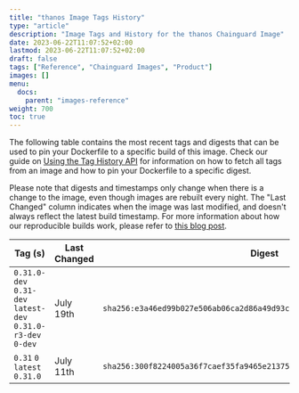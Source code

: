 ```yaml
---
title: "thanos Image Tags History"
type: "article"
description: "Image Tags and History for the thanos Chainguard Image"
date: 2023-06-22T11:07:52+02:00
lastmod: 2023-06-22T11:07:52+02:00
draft: false
tags: ["Reference", "Chainguard Images", "Product"]
images: []
menu:
  docs:
    parent: "images-reference"
weight: 700
toc: true
---
```


The following table contains the most recent tags and digests that can be used to pin your Dockerfile to a specific build of this image. Check our guide on [Using the Tag History API](/chainguard/chainguard-images/using-the-tag-history-api/) for information on how to fetch all tags from an image and how to pin your Dockerfile to a specific digest.

Please note that digests and timestamps only change when there is a change to the image, even though images are rebuilt every night. The "Last Changed" column indicates when the image was last modified, and doesn't always reflect the latest build timestamp. For more information about how our reproducible builds work, please refer to [this blog post](https://www.chainguard.dev/unchained/reproducing-chainguards-reproducible-image-builds).

| Tag (s)                                                       | Last Changed | Digest                                                                    |
|---------------------------------------------------------------|--------------|---------------------------------------------------------------------------|
|  `0.31.0-dev` `0.31-dev` `latest-dev` `0.31.0-r3-dev` `0-dev` | July 19th    | `sha256:e3a46ed99b027e506ab06ca2d86a49d93c5a4c41b8593c925383a3783ab5ae78` |
|  `0.31` `0` `latest` `0.31.0`                                 | July 11th    | `sha256:300f8224005a36f7caef35fa9465e2137557525b7c116fc769202bddb5a8fdb8` |
